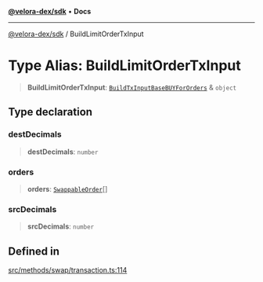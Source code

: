 [**@velora-dex/sdk**](../README.md) • **Docs**

***

[@velora-dex/sdk](../globals.md) / BuildLimitOrderTxInput

# Type Alias: BuildLimitOrderTxInput

> **BuildLimitOrderTxInput**: [`BuildTxInputBaseBUYForOrders`](../-internal-/type-aliases/BuildTxInputBaseBUYForOrders.md) & `object`

## Type declaration

### destDecimals

> **destDecimals**: `number`

### orders

> **orders**: [`SwappableOrder`](SwappableOrder.md)[]

### srcDecimals

> **srcDecimals**: `number`

## Defined in

[src/methods/swap/transaction.ts:114](https://github.com/VeloraDEX/sdk/blob/master/src/methods/swap/transaction.ts#L114)
